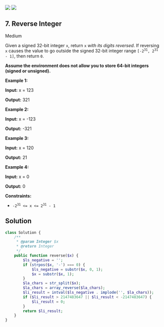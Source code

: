 [![](https://img.shields.io/github/stars/LeetCode-in-Ruby/LeetCode-in-Ruby?label=Stars&style=flat-square)](https://github.com/LeetCode-in-Ruby/LeetCode-in-Ruby)
[![](https://img.shields.io/github/forks/LeetCode-in-Ruby/LeetCode-in-Ruby?label=Fork%20me%20on%20GitHub%20&style=flat-square)](https://github.com/LeetCode-in-Ruby/LeetCode-in-Ruby/fork)

## 7\. Reverse Integer

Medium

Given a signed 32-bit integer `x`, return `x` _with its digits reversed_. If reversing `x` causes the value to go outside the signed 32-bit integer range <code>[-2<sup>31</sup>, 2<sup>31</sup> - 1]</code>, then return `0`.

**Assume the environment does not allow you to store 64-bit integers (signed or unsigned).**

**Example 1:**

**Input:** x = 123

**Output:** 321 

**Example 2:**

**Input:** x = -123

**Output:** -321 

**Example 3:**

**Input:** x = 120

**Output:** 21 

**Example 4:**

**Input:** x = 0

**Output:** 0 

**Constraints:**

*   <code>-2<sup>31</sup> <= x <= 2<sup>31</sup> - 1</code>

## Solution

```php
class Solution {
    /**
     * @param Integer $x
     * @return Integer
     */
    public function reverse($x) {
        $ls_negative = '';
        if (strpos($x, '-') === 0) {
            $ls_negative = substr($x, 0, 1);
            $x = substr($x, 1);
        }
        $la_chars = str_split($x);
        $la_chars = array_reverse($la_chars);
        $li_result = intval($ls_negative . implode('', $la_chars));
        if ($li_result > 2147483647 || $li_result < -2147483647) {
            $li_result = 0;
        }
        return $li_result;
    }
}
```